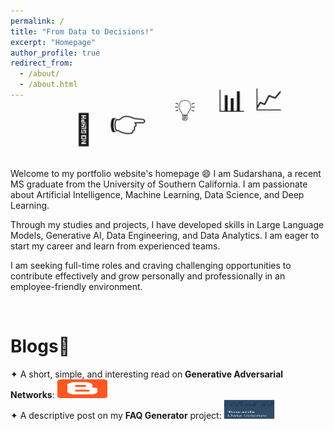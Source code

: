 ```yaml
---
permalink: /
title: "From Data to Decisions!"
excerpt: "Homepage"
author_profile: true
redirect_from: 
  - /about/
  - /about.html
---
```


<div>
    <span class="emoji">🔢</span>
    <span class="emoji">👉</span>
    <span class="emoji">💡</span>
    <span class="emoji">📊</span>
    <span class="emoji">📈</span>
</div>
<style>
@keyframes bounce-move {
    0%, 100% {
        transform: translate(0, 0);
    }
    20% {
        transform: translate(100px, 0);
    }
    40% {
        transform: translate(200px, -50px);
    }
    60% {
        transform: translate(300px, 0);
    }
    80% {
        transform: translate(400px, -50px);
    }
}
.emoji {
    display: inline-block;
    animation: bounce-move 4s infinite ease-in-out; 
    font-size: 48px;  /* Adjust the size as needed */
}
.emoji:nth-child(1) { animation-delay: 1.0s; }
.emoji:nth-child(2) { animation-delay: 0.8s; }
.emoji:nth-child(3) { animation-delay: 0.6s; }
.emoji:nth-child(4) { animation-delay: 0.4s; }
.emoji:nth-child(5) { animation-delay: 0.2s; } 
}
</style>

<span class="USC">Welcome to my portfolio website's homepage</span> 😄 I am Sudarshana, a recent MS graduate from the University of Southern California. I am passionate about Artificial Intelligence, Machine Learning, Data Science, and Deep Learning. 
  <style>
    @keyframes usc-colors {
      0% {
        background-position: 0% 50%; /* Start gradient at the beginning */
      }
      50% {
        background-position: 100% 50%; /* Move gradient to the right */
      }
      100% {
        background-position: 0% 50%; /* Move gradient back to the start */
      }
    }
    .usc {
      background: linear-gradient(to right, #990000, #ffd000); /* Cardinal Gold */
      background-size: 200% 200%; /* Ensure the background is large enough to animate */
      background-clip: text;
      -webkit-background-clip: text;
      -webkit-text-fill-color: transparent;
      animation: usc-colors 4s infinite ease-in-out; /* Set animation properties */
      display: inline; /* Ensure inline display to avoid unwanted space */
    }
  </style>

Through my studies and projects, I have developed skills in Large Language Models, Generative AI, Data Engineering, and Data Analytics. I am eager to start my career and learn from experienced teams.

I am seeking full-time roles and craving challenging opportunities to contribute effectively and grow personally and professionally in an employee-friendly environment.

&nbsp;
# Blogs📝   
<div class="flexcontainer">
  <div>
    <span>✦ A short, simple, and interesting read on <strong>Generative Adversarial Networks</strong>:</span> <a href="https://sudarshanagan.blogspot.com/2021/07/everyone-i-am-currently-engineering.html" onclick="trackOutboundLink(this);">
      <img class="pulse" height="30px" src="/images/1200px-Blogger_icon_2017.svg.png" width="80px">
    </a>
  </div>
</div>

<div class="flexcontainer">
  <div>
    <span>✦ A descriptive post on my <strong>FAQ Generator</strong> project:</span> <a href="https://medium.com/@sudarshanasrao/faq-generation-using-large-language-models-88746c9381a6" onclick="trackOutboundLink(this);">
      <img class="pulse" height="30px" src="/images/image.jpeg" width="80px">
    </a>
  </div>
</div>
<style>
  @keyframes pulse {
  0% {
    transform: scale(1);
  }
  50% {
    transform: scale(1.1);
  }
  100% {
    transform: scale(1);
  }
}
.pulse {
  animation: pulse 2s infinite ease-in-out;
}
</style>

